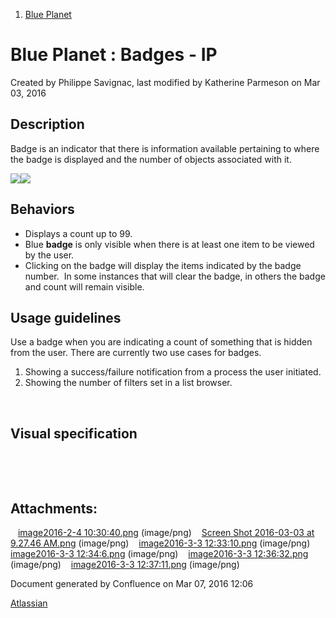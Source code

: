 1.  <span>[Blue Planet](index.html)</span>

<span id="title-text"> Blue Planet : Badges - IP </span>
========================================================

Created by <span class="author"> Philippe Savignac</span>, last modified by <span class="editor"> Katherine Parmeson</span> on Mar 03, 2016

Description
-----------

Badge is an indicator that there is information available pertaining to where the badge is displayed and the number of objects associated with it.

<span class="confluence-embedded-file-wrapper"><img src="assets/images/176932738/176932740.png" class="confluence-embedded-image" /></span><span class="confluence-embedded-file-wrapper"><img src="assets/images/176932738/183343077.png" class="confluence-embedded-image" /></span>

Behaviors
---------

-   Displays a count up to 99.
-   Blue **badge** is only visible when there is at least one item to be viewed by the user.
-   Clicking on the badge will display the items indicated by the badge number.  In some instances that will clear the badge, in others the badge and count will remain visible.

Usage guidelines
----------------

Use a badge when you are indicating a count of something that is hidden from the user. There are currently two use cases for badges.

1.  Showing a success/failure notification from a process the user initiated.
2.  Showing the number of filters set in a list browser. 

 

Visual specification
--------------------

 

 

Attachments:
------------

<img src="assets/images/icons/bullet_blue.gif" width="8" height="8" /> [image2016-2-4 10:30:40.png](attachments/176932738/176932740.png) (image/png)
<img src="assets/images/icons/bullet_blue.gif" width="8" height="8" /> [Screen Shot 2016-03-03 at 9.27.46 AM.png](attachments/176932738/183343055.png) (image/png)
<img src="assets/images/icons/bullet_blue.gif" width="8" height="8" /> [image2016-3-3 12:33:10.png](attachments/176932738/183343066.png) (image/png)
<img src="assets/images/icons/bullet_blue.gif" width="8" height="8" /> [image2016-3-3 12:34:6.png](attachments/176932738/183343070.png) (image/png)
<img src="assets/images/icons/bullet_blue.gif" width="8" height="8" /> [image2016-3-3 12:36:32.png](attachments/176932738/183343074.png) (image/png)
<img src="assets/images/icons/bullet_blue.gif" width="8" height="8" /> [image2016-3-3 12:37:11.png](attachments/176932738/183343077.png) (image/png)

Document generated by Confluence on Mar 07, 2016 12:06

[Atlassian](http://www.atlassian.com/)


